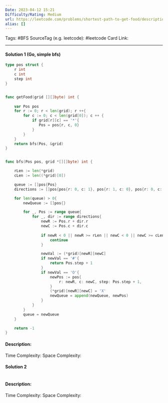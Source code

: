 ```yaml
---
Date: 2023-04-12 15:21
Difficulty/Rating: Medium
url: https://leetcode.com/problems/shortest-path-to-get-food/description/
alias: []
---
```

Tags: #BFS 
SourceTag (e.g. leetcode): #leetcode
Card Link: 

---
#### Solution 1 (Go, simple bfs)

```go
type pos struct {
    r int
    c int
    step int
}


func getFood(grid [][]byte) int {
    
    var Pos pos
    for r := 0; r < len(grid); r ++{
        for c := 0; c < len(grid[0]); c ++ {
            if grid[r][c] == '*'{
               Pos = pos{r, c, 0} 
            }
        }
    }
    return bfs(Pos, &grid)
}


func bfs(Pos pos, grid *[][]byte) int {

    rLen := len(*grid)
    cLen := len((*grid)[0])

    queue := []pos{Pos}
    directions := []pos{pos{r: 0, c: 1}, pos{r: 1, c: 0}, pos{r: 0, c: -1}, pos{r: -1, c: 0}}

    for len(queue) > 0{
        newQueue := []pos{}

        for _, Pos := range queue{
            for _, dir := range directions{
                newR := Pos.r + dir.r
                newC := Pos.c + dir.c
                
                if newR < 0 || newR >= rLen || newC < 0 || newC >= cLen{
                    continue
                }

                newVal := (*grid)[newR][newC]
                if newVal == '#'{
                    return Pos.step + 1
                }
                if newVal == 'O'{
                    newPos := pos{
                        r: newR, c: newC, step: Pos.step + 1,
                    }
                    (*grid)[newR][newC] = 'X'
                    newQueue = append(newQueue, newPos)
                }
            }
        }
        queue = newQueue
    }

    return -1
}
```

#### Description:


Time Complexity:
Space Complexity:


#### Solution 2

```go

```

#### Description:


Time Complexity:
Space Complexity: